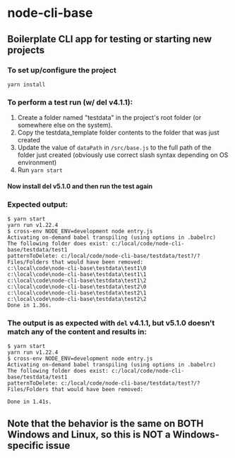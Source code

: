 # node-cli-base
## Boilerplate CLI app for testing or starting new projects

### To set up/configure the project
`yarn install`

### To perform a test run (w/ del v4.1.1):
1) Create a folder named "testdata" in the project's root folder (or somewhere else on the system).
2) Copy the testdata_template folder contents to the folder that was just created
3) Update the value of `dataPath` in `/src/base.js` to the full path of the folder just created (obviously use correct slash syntax depending on OS environment)
4) Run `yarn start`

#### Now install del v5.1.0 and then run the test again

### Expected output:
```
$ yarn start
yarn run v1.22.4
$ cross-env NODE_ENV=development node entry.js
Activating on-demand babel transpiling (using options in .babelrc)
The following folder does exist: c:/local/code/node-cli-base/testdata/test1
patternToDelete: c:/local/code/node-cli-base/testdata/test?/?
Files/Folders that would have been removed:
c:\local\code\node-cli-base\testdata\test1\0
c:\local\code\node-cli-base\testdata\test1\1
c:\local\code\node-cli-base\testdata\test1\2
c:\local\code\node-cli-base\testdata\test2\0
c:\local\code\node-cli-base\testdata\test2\1
c:\local\code\node-cli-base\testdata\test2\2
Done in 1.36s.
```

### The output is as expected with `del` v4.1.1, but v5.1.0 doesn't match any of the content and results in:
```
$ yarn start
yarn run v1.22.4
$ cross-env NODE_ENV=development node entry.js
Activating on-demand babel transpiling (using options in .babelrc)
The following folder does exist: c:/local/code/node-cli-base/testdata/test1
patternToDelete: c:/local/code/node-cli-base/testdata/test?/?
Files/Folders that would have been removed:

Done in 1.41s.
```

## Note that the behavior is the same on BOTH Windows and Linux, so this is NOT a Windows-specific issue